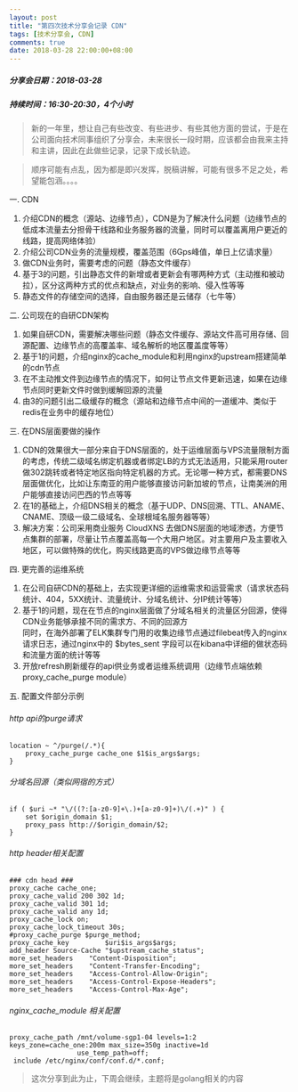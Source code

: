 ```yaml
---
layout: post
title: "第四次技术分享会记录 CDN"
tags: [技术分享会, CDN]
comments: true
date: 2018-03-28 22:00:00+08:00
---
```


##### 分享会日期：2018-03-28
##### 持续时间：16:30-20:30，4个小时

>新的一年里，想让自己有些改变、有些进步、有些其他方面的尝试，于是在公司面向技术同事组织了分享会，未来很长一段时期，应该都会由我来主持和主讲，因此在此做些记录，记录下成长轨迹。

>顺序可能有点乱，因为都是即兴发挥，脱稿讲解，可能有很多不足之处，希望能包涵。。。。

一. CDN
1. 介绍CDN的概念（源站、边缘节点），CDN是为了解决什么问题（边缘节点的低成本流量去分担骨干线路和业务服务器的流量，同时可以覆盖离用户更近的线路，提高网络体验）
2. 介绍公司CDN业务的流量规模，覆盖范围（6Gps峰值，单日上亿请求量）
3. 做CDN业务时，需要考虑的问题（静态文件缓存）
4. 基于3的问题，引出静态文件的新增或者更新会有哪两种方式（主动推和被动拉），区分这两种方式的优点和缺点，对业务的影响、侵入性等等
5. 静态文件的存储空间的选择，自由服务器还是云储存（七牛等）

二. 公司现在的自研CDN架构
1. 如果自研CDN，需要解决哪些问题（静态文件缓存、源站文件高可用存储、回源配置、边缘节点的高覆盖率、域名解析的地区覆盖度等等）
2. 基于1的问题，介绍nginx的cache_module和利用nginx的upstream搭建简单的cdn节点
3. 在不主动推文件到边缘节点的情况下，如何让节点文件更新迅速，如果在边缘节点同时更新文件时做到缓解回源的流量
4. 由3的问题引出二级缓存的概念（源站和边缘节点中间的一道缓冲、类似于redis在业务中的缓存地位）

三. 在DNS层面要做的操作
1. CDN的效果很大一部分来自于DNS层面的，处于运维层面与VPS流量限制方面的考虑，传统二级域名绑定机器或者绑定LB的方式无法适用，只能采用router做302跳转或者特定地区指向特定机器的方式。无论哪一种方式，都需要DNS层面做优化，比如让东南亚的用户能够直接访问新加坡的节点，让南美洲的用户能够直接访问巴西的节点等等
2. 在1的基础上，介绍DNS相关的概念（基于UDP、DNS回溯、TTL、ANAME、CNAME、顶级一级二级域名、全球根域名服务器等等）
3. 解决方案：公司采用商业服务 CloudXNS 去做DNS层面的地域渗透，方便节点集群的部署，尽量让节点覆盖高每一个大用户地区。对主要用户及主要收入地区，可以做特殊的优化，购买线路更高的VPS做边缘节点等等

四. 更完善的运维系统
1. 在公司自研CDN的基础上，去实现更详细的运维需求和运营需求（请求状态码统计、404，5XX统计、流量统计、分域名统计、分IP统计等等）
2. 基于1的问题，现在在节点的nginx层面做了分域名相关的流量区分回源，使得CDN业务能够承接不同的需求方、不同的回源方  
同时，在海外部署了ELK集群专门用的收集边缘节点通过filebeat传入的nginx请求日志，通过nginx中的 $bytes_sent 字段可以在kibana中详细的做状态码和流量方面的统计等等
3. 开放refresh刷新缓存的api供业务或者运维系统调用（边缘节点端依赖 proxy_cache_purge module）

五. 配置文件部分示例
###### http api的purge请求
```
location ~ ^/purge(/.*){
    proxy_cache_purge cache_one $1$is_args$args;
}
```

###### 分域名回源（类似网宿的方式）
```
if ( $uri ~* "\/((?:[a-z0-9]+\.)+[a-z0-9]+)\/(.+)" ) {
    set $origin_domain $1;
    proxy_pass http://$origin_domain/$2;
}
```

###### http header相关配置
```
### cdn head ###
proxy_cache cache_one;
proxy_cache_valid 200 302 1d;
proxy_cache_valid 301 1d;
proxy_cache_valid any 1d;
proxy_cache_lock on;
proxy_cache_lock_timeout 30s;
#proxy_cache_purge $purge_method;
proxy_cache_key         $uri$is_args$args;
add_header Source-Cache "$upstream_cache_status";
more_set_headers    "Content-Disposition";
more_set_headers    "Content-Transfer-Encoding";
more_set_headers    "Access-Control-Allow-Origin";
more_set_headers    "Access-Control-Expose-Headers";
more_set_headers    "Access-Control-Max-Age";
```
###### nginx_cache_module 相关配置
```
proxy_cache_path /mnt/volume-sgp1-04 levels=1:2 keys_zone=cache_one:200m max_size=350g inactive=1d
                 use_temp_path=off;
 include /etc/nginx/conf/conf.d/*.conf;
```


> 这次分享到此为止，下周会继续，主题将是golang相关的内容